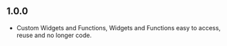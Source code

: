 ## 1.0.0

* Custom Widgets and Functions, Widgets and Functions easy to access, reuse and no longer code.
